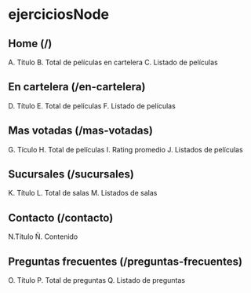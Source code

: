 # ejerciciosNode

## Home (/)
A. Titulo
B. Total de películas en cartelera
C. Listado de películas

## En cartelera (/en-cartelera)
D. Título
E. Total de películas
F. Listado de películas

## Mas votadas (/mas-votadas)
G. Tículo
H. Total de películas
I. Rating promedio
J. Listados de películas

## Sucursales (/sucursales)
K. Título
L. Total de salas
M. Listados de salas

## Contacto (/contacto)
N.Título
Ñ. Contenido

## Preguntas frecuentes (/preguntas-frecuentes)
O. Título
P. Total de preguntas
Q. Listado de preguntas
